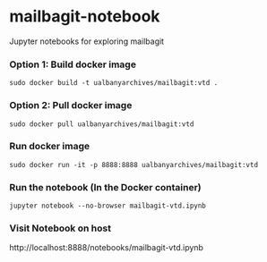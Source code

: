 # mailbagit-notebook
Jupyter notebooks for exploring mailbagit


### Option 1: Build docker image

```
sudo docker build -t ualbanyarchives/mailbagit:vtd .
```

### Option 2: Pull docker image

```
sudo docker pull ualbanyarchives/mailbagit:vtd
```

### Run docker image

```
sudo docker run -it -p 8888:8888 ualbanyarchives/mailbagit:vtd
```

### Run the notebook (In the Docker container)

```
jupyter notebook --no-browser mailbagit-vtd.ipynb
```

### Visit Notebook on host

http://localhost:8888/notebooks/mailbagit-vtd.ipynb